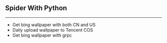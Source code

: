 ## Spider With Python

----

* Get bing wallpaper with both CN and US
* Daily upload wallpaper to Tencent COS
* Get bing wallpaper with grpc
